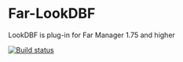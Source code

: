 ﻿Far-LookDBF
===========

LookDBF is plug-in for Far Manager 1.75 and higher

[![Build status](https://ci.appveyor.com/api/projects/status/8heypktos1ts9vnk?svg=true)](https://ci.appveyor.com/project/Vertigo093i/far-lookdbf)
